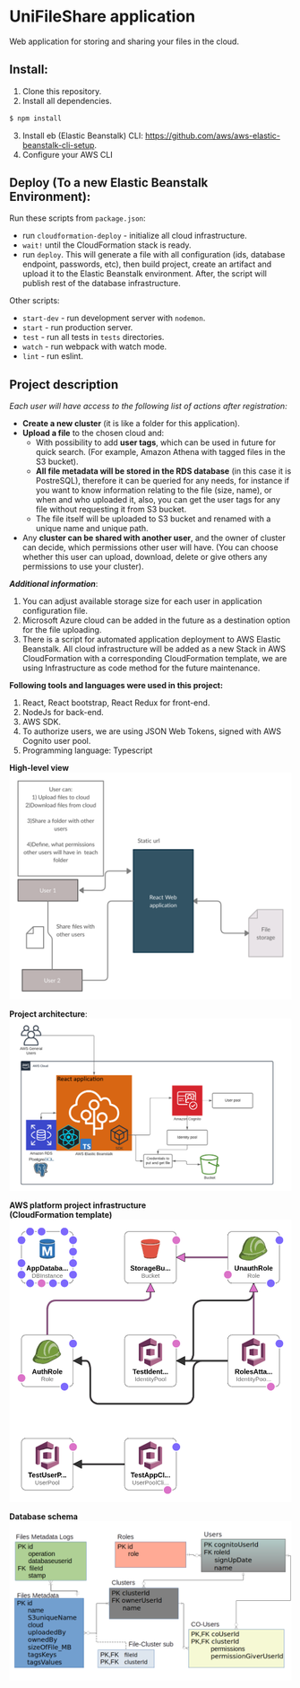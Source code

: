 # UniFileShare application
Web application for storing and sharing your files in the cloud.
## Install:
1. Clone this repository.
2. Install all dependencies.
```bash
$ npm install
``` 
3. Install eb (Elastic Beanstalk) CLI: https://github.com/aws/aws-elastic-beanstalk-cli-setup.
4. Configure your AWS CLI


## Deploy (To a new Elastic Beanstalk Environment):
Run these scripts from `package.json`:
* run `cloudformation-deploy` - initialize all cloud infrastructure.
* `wait!` until the CloudFormation stack is ready.
* run `deploy`. This will generate a file with all configuration (ids, database endpoint, passwords, etc), then build project, create an artifact and upload it to the Elastic Beanstalk environment. After, the script will publish rest of the database infrastructure. 

Other scripts:
* `start-dev` - run development server with `nodemon`.
* `start` - run production server.
* `test` - run all tests in `tests` directories.
* `watch` - run webpack with watch mode.
* `lint` - run eslint.

## Project description

_Each user will have access to the following list of actions after registration:_
* **Create a new cluster** (it is like a folder for this application).
* **Upload a file** to the chosen cloud and:
  * With possibility to add **user tags**, which can be used in future for quick search. (For example, Amazon Athena with tagged files in the S3 bucket).
  * **All file metadata will be stored in the RDS database** (in this case it is PostreSQL), therefore it can be queried for any needs, for instance if you want to know information relating to the file (size, name), or when and who uploaded it, also, you can get the user tags for any file without requesting it from S3 bucket.
  * The file itself will be uploaded to S3 bucket and renamed with a unique name and unique path.
* Any **cluster can be shared with another user**, and the owner of cluster can decide, which permissions other user will have. (You can choose whether this user can upload, download, delete or give others any permissions to use your cluster).



**_Additional information_**:
1. You can adjust available storage size for each user in application configuration file.
2. Microsoft Azure cloud can be added in the future as a destination option for the file uploading.
3. There is a script for automated application deployment to AWS Elastic Beanstalk. All cloud infrastructure will be added as a new Stack in AWS CloudFormation with a corresponding CloudFormation template, we are using Infrastructure as code method for the future maintenance.



**Following tools and languages were used in this project:**
1. React, React bootstrap, React Redux for front-end.
2. NodeJs for back-end.
3. AWS SDK.
4. To authorize users, we are using JSON Web Tokens, signed with AWS Cognito user pool.
5. Programming language: Typescript

**High-level view**
![](images/highLevelView.png)

**Project architecture**:
![](images/projectArchitecture.png)

**AWS platform project infrastructure<br>(CloudFormation template)**
![](images/awsArchitecture.png)

**Database schema**
![](images/databaseSchema.png)